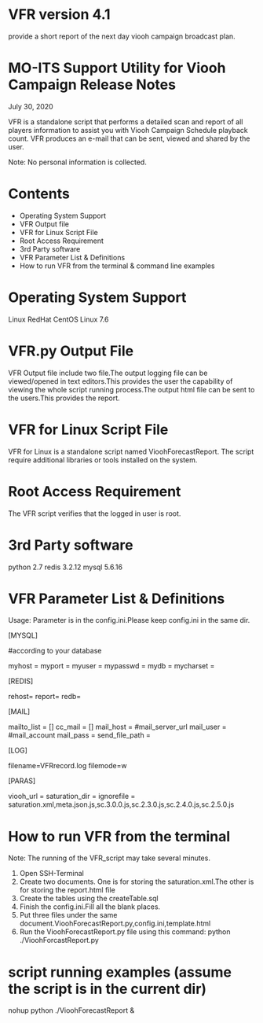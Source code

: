# VFR version 4.1

provide a short report of the next day viooh campaign broadcast plan.

MO-ITS Support Utility for Viooh Campaign Release Notes
================================================================
July 30, 2020

VFR is a standalone script that performs a detailed scan and report of all players information to assist you with Viooh Campaign Schedule playback count. VFR produces an e-mail that can be sent, viewed and shared by the user.

Note:  No personal information is collected.  


Contents
==========================
- Operating System Support
- VFR Output file
- VFR for Linux Script File
- Root Access Requirement
- 3rd Party software
- VFR Parameter List & Definitions
- How to run VFR from the terminal & command line examples



Operating System Support
==========================
Linux RedHat CentOS Linux 7.6

VFR.py Output File
==========================
VFR Output file include two file.The output logging file can be viewed/opened in text editors.This provides the user the capability of viewing the whole script running process.The output html file can be sent to the users.This provides the report.

VFR for Linux Script File
==========================
VFR for Linux is a standalone script named VioohForecastReport.  The script require additional libraries or tools installed on the system.

Root Access Requirement
==========================
The VFR script verifies that the logged in user is root.

3rd Party software
==========================
python 2.7
redis 3.2.12
mysql 5.6.16





VFR Parameter List & Definitions
==========================
Usage: Parameter is in the config.ini.Please keep config.ini in the same dir.

[MYSQL]

#according to your database 

myhost = 
myport = 
myuser = 
mypasswd = 
mydb = 
mycharset = 

[REDIS]

rehost= 
report= 
redb= 

[MAIL]

mailto_list = []
cc_mail = []
mail_host = #mail_server_url
mail_user = #mail_account
mail_pass = 
send_file_path = 

[LOG]

filename=VFRrecord.log
filemode=w


[PARAS]

viooh_url = 
saturation_dir = 
ignorefile = saturation.xml,meta.json.js,sc.3.0.0.js,sc.2.3.0.js,sc.2.4.0.js,sc.2.5.0.js


How to run VFR from the terminal
==========================
Note:  The running of the VFR_script may take several minutes.
1.  Open SSH-Terminal
2.  Create two documents. One is for storing the saturation.xml.The other is for storing the report.html file
3.  Create the tables using the createTable.sql
4.  Finish the config.ini.Fill all the blank places.
5.  Put three files under the same document.VioohForecastReport.py,config.ini,template.html
6.  Run the VioohForecastReport.py file using this command:  python ./VioohForcastReport.py
 


script running examples (assume the script is in the current dir)
==========================
nohup python ./VioohForecastReport &



